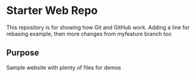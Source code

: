 # Starter Web Repo

This repository is for showing how Git and GitHub work. Adding a line for rebasing example, then more changes from myfeature branch too

## Purpose

Sample website with plenty of files for demos